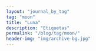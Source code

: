 ```yaml
---
layout: "journal_by_tag"
tag: "moon"
title: "Luna"
description: "Etiquetas"
permalink: "/blog/tag/moon/"
header-img: "img/archive-bg.jpg"
---
```


